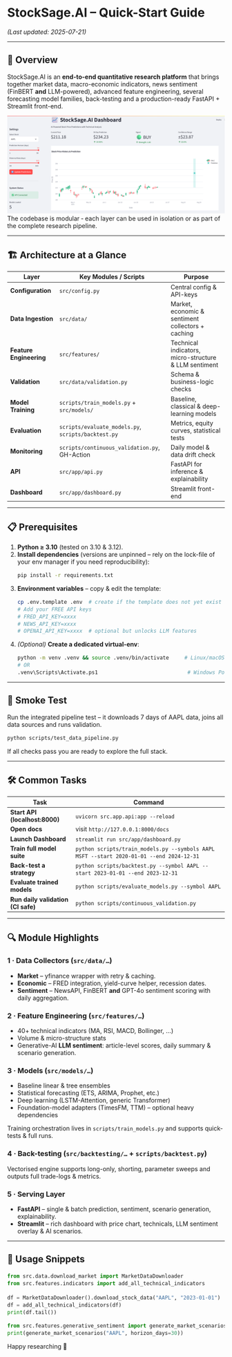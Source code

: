 # StockSage.AI – Quick-Start Guide  
*(Last updated: 2025-07-21)*

---

## 🚀 Overview
StockSage.AI is an **end-to-end quantitative research platform** that brings together
market data, macro-economic indicators, news sentiment (FinBERT **and** LLM-powered), advanced feature engineering, several forecasting model families, back-testing and a production-ready FastAPI + Streamlit front-end.

![img.png](imgs/dashboard_1.png)
The codebase is modular ‑ each layer can be used in isolation or as part of the complete research pipeline.

---

## 🏗️ Architecture at a Glance
| Layer | Key Modules / Scripts | Purpose |
|-------|----------------------|---------|
| **Configuration** | `src/config.py` | Central config & API-keys |
| **Data Ingestion** | `src/data/` | Market, economic & sentiment collectors + caching |
| **Feature Engineering** | `src/features/` | Technical indicators, micro-structure & LLM sentiment |
| **Validation** | `src/data/validation.py` | Schema & business-logic checks |
| **Model Training** | `scripts/train_models.py` + `src/models/` | Baseline, classical & deep-learning models |
| **Evaluation** | `scripts/evaluate_models.py`, `scripts/backtest.py` | Metrics, equity curves, statistical tests |
| **Monitoring** | `scripts/continuous_validation.py`, GH-Action | Daily model & data drift check |
| **API** | `src/app/api.py` | FastAPI for inference & explainability |
| **Dashboard** | `src/app/dashboard.py` | Streamlit front-end |

---

## 📋 Prerequisites
1. **Python ≥ 3.10**  (tested on 3.10 & 3.12).
2. **Install dependencies** (versions are unpinned – rely on the lock-file of your env manager if you need reproducibility):
   ```bash
   pip install -r requirements.txt
   ```
3. **Environment variables** – copy & edit the template:
   ```bash
   cp .env.template .env  # create if the template does not yet exist
   # Add your FREE API keys
   # FRED_API_KEY=xxxx
   # NEWS_API_KEY=xxxx
   # OPENAI_API_KEY=xxxx  # optional but unlocks LLM features
   ```
4. *(Optional)* **Create a dedicated virtual-env**:
   ```bash
   python -m venv .venv && source .venv/bin/activate     # Linux/macOS
   # OR
   .venv\Scripts\Activate.ps1                             # Windows PowerShell
   ```

---

## 🚦 Smoke Test
Run the integrated pipeline test – it downloads 7 days of AAPL data, joins all data sources and runs validation.
```bash
python scripts/test_data_pipeline.py
```
If all checks pass you are ready to explore the full stack.

---

## 🛠️ Common Tasks
| Task | Command |
|------|---------|
| **Start API (localhost:8000)** | `uvicorn src.app.api:app --reload` |
| **Open docs** | visit `http://127.0.0.1:8000/docs` |
| **Launch Dashboard** | `streamlit run src/app/dashboard.py` |
| **Train full model suite** | `python scripts/train_models.py --symbols AAPL MSFT --start 2020-01-01 --end 2024-12-31` |
| **Back-test a strategy** | `python scripts/backtest.py --symbol AAPL --start 2023-01-01 --end 2023-12-31` |
| **Evaluate trained models** | `python scripts/evaluate_models.py --symbol AAPL` |
| **Run daily validation (CI safe)** | `python scripts/continuous_validation.py` |

---

## 🔍 Module Highlights
### 1&nbsp;·&nbsp;Data Collectors (`src/data/…`)
* **Market** – yfinance wrapper with retry & caching.
* **Economic** – FRED integration, yield-curve helper, recession dates.
* **Sentiment** – NewsAPI, FinBERT **and** GPT-4o sentiment scoring with daily aggregation.

### 2&nbsp;·&nbsp;Feature Engineering (`src/features/…`)
* 40+ technical indicators (MA, RSI, MACD, Bollinger, …)
* Volume & micro-structure stats
* Generative-AI **LLM sentiment**: article-level scores, daily summary & scenario generation.

### 3&nbsp;·&nbsp;Models (`src/models/…`)
* Baseline linear & tree ensembles
* Statistical forecasting (ETS, ARIMA, Prophet, etc.)
* Deep learning (LSTM-Attention, generic Transformer)
* Foundation-model adapters (TimesFM, TTM) – optional heavy dependencies

Training orchestration lives in `scripts/train_models.py` and supports quick-tests & full runs.

### 4&nbsp;·&nbsp;Back-testing (`src/backtesting/…` + `scripts/backtest.py`)
Vectorised engine supports long-only, shorting, parameter sweeps and outputs full trade-logs & metrics.

### 5&nbsp;·&nbsp;Serving Layer
* **FastAPI** – single & batch prediction, sentiment, scenario generation, explainability.
* **Streamlit** – rich dashboard with price chart, technicals, LLM sentiment overlay & AI scenarios.

---

## 🔧 Usage Snippets
```python
from src.data.download_market import MarketDataDownloader
from src.features.indicators import add_all_technical_indicators

df = MarketDataDownloader().download_stock_data("AAPL", "2023-01-01")
df = add_all_technical_indicators(df)
print(df.tail())
```

```python
from src.features.generative_sentiment import generate_market_scenarios
print(generate_market_scenarios("AAPL", horizon_days=30))
```


Happy researching 🎉
